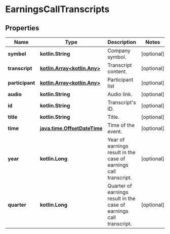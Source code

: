 
# EarningsCallTranscripts

## Properties
Name | Type | Description | Notes
------------ | ------------- | ------------- | -------------
**symbol** | **kotlin.String** | Company symbol. |  [optional]
**transcript** | [**kotlin.Array&lt;kotlin.Any&gt;**](kotlin.Any.md) | Transcript content. |  [optional]
**participant** | [**kotlin.Array&lt;kotlin.Any&gt;**](kotlin.Any.md) | Participant list |  [optional]
**audio** | **kotlin.String** | Audio link. |  [optional]
**id** | **kotlin.String** | Transcript&#39;s ID. |  [optional]
**title** | **kotlin.String** | Title. |  [optional]
**time** | [**java.time.OffsetDateTime**](java.time.OffsetDateTime.md) | Time of the event. |  [optional]
**year** | **kotlin.Long** | Year of earnings result in the case of earnings call transcript. |  [optional]
**quarter** | **kotlin.Long** | Quarter of earnings result in the case of earnings call transcript. |  [optional]



